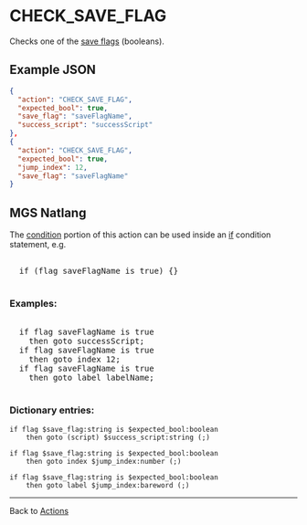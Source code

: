 # CHECK_SAVE_FLAG

Checks one of the [save flags](scripts/save_flags) (booleans).

## Example JSON

```json
{
  "action": "CHECK_SAVE_FLAG",
  "expected_bool": true,
  "save_flag": "saveFlagName",
  "success_script": "successScript"
},
{
  "action": "CHECK_SAVE_FLAG",
  "expected_bool": true,
  "jump_index": 12,
  "save_flag": "saveFlagName"
}
```

## MGS Natlang

The [condition](actions/conditional_gotos) portion of this action can be used inside an [if](mgs/advanced_syntax/if_and_else) condition statement, e.g.

<pre class="HyperMD-codeblock mgs">

  <span class="control">if</span> <span class="bracket">(</span><span class="sigil">flag</span> <span class="string">saveFlagName</span> <span class="operator">is</span> <span class="language-constant">true</span><span class="bracket">)</span> <span class="bracket">{</span><span class="bracket">}</span>

</pre>

### Examples:

<pre class="HyperMD-codeblock mgs">

  <span class="control">if</span> <span class="sigil">flag</span> <span class="string">saveFlagName</span> <span class="operator">is</span> <span class="language-constant">true</span>
    <span class="control">then</span> <span class="control">goto</span> <span class="script">successScript</span><span class="terminator">;</span>
  <span class="control">if</span> <span class="sigil">flag</span> <span class="string">saveFlagName</span> <span class="operator">is</span> <span class="language-constant">true</span>
    <span class="control">then</span> <span class="control">goto</span> <span class="sigil">index</span> <span class="number">12</span><span class="terminator">;</span>
  <span class="control">if</span> <span class="sigil">flag</span> <span class="string">saveFlagName</span> <span class="operator">is</span> <span class="language-constant">true</span>
    <span class="control">then</span> <span class="control">goto</span> <span class="sigil">label</span> <span class="string">labelName</span><span class="terminator">;</span>

</pre>

### Dictionary entries:

```
if flag $save_flag:string is $expected_bool:boolean
    then goto (script) $success_script:string (;)

if flag $save_flag:string is $expected_bool:boolean
    then goto index $jump_index:number (;)

if flag $save_flag:string is $expected_bool:boolean
    then goto label $jump_index:bareword (;)
```

---

Back to [Actions](actions)

